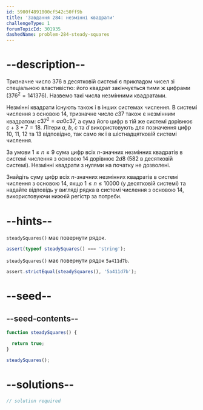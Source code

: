 ```yaml
---
id: 5900f4891000cf542c50ff9b
title: 'Завдання 284: незмінні квадрати'
challengeType: 1
forumTopicId: 301935
dashedName: problem-284-steady-squares
---
```


# --description--

Тризначне число 376 в десятковій системі є прикладом чисел зі спеціальною властивістю: його квадрат закінчується тими ж цифрами (${376}^2 = 141376$). Назвемо такі числа незмінними квадратами.

Незмінні квадрати існують також і в інших системах числення. В системі числення з основою 14, тризначне число $c37$ також є незмінним квадратом: $c37^2 = aa0c37$, а сума його цифр в тій же системі дорівнює $c+3+7=18$. Літери $a$, $b$, $c$ та $d$ використовують для позначення цифр 10, 11, 12 та 13 відповідно, так само як і в шістнадцятковій системі числення.

За умови $1 ≤ n ≤ 9$ сума цифр всіх $n$-значних незмінних квадратів в системі числення з основою 14 дорівнює $2d8$ (582 в десятковій системі). Незмінні квадрати з нулями на початку не дозволені.

Знайдіть суму цифр всіх $n$-значних незмінних квадратів в системі числення з основою 14, якщо $1 ≤ n ≤ 10000$ (у десятковій системі) та надайте відповідь у вигляді рядка в системі числення з основою 14, використовуючи нижній регістр за потреби.

# --hints--

`steadySquares()` має повернути рядок.

```js
assert(typeof steadySquares() === 'string');
```

`steadySquares()` має повернути рядок `5a411d7b`.

```js
assert.strictEqual(steadySquares(), '5a411d7b');
```

# --seed--

## --seed-contents--

```js
function steadySquares() {

  return true;
}

steadySquares();
```

# --solutions--

```js
// solution required
```
